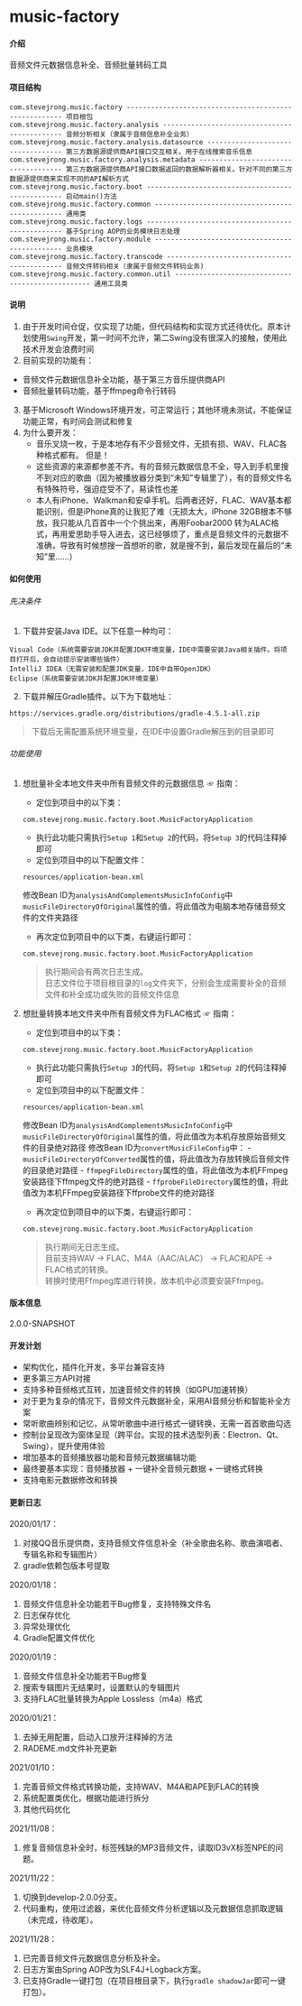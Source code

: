 # music-factory

#### 介绍
音频文件元数据信息补全、音频批量转码工具 

#### 项目结构
```
com.stevejrong.music.factory ------------------------------------------------------ 项目根包 
com.stevejrong.music.factory.analysis --------------------------------------------- 音频分析相关（隶属于音频信息补全业务） 
com.stevejrong.music.factory.analysis.datasource ---------------------------------- 第三方数据源提供商API接口交互相关。用于在线搜索音乐信息 
com.stevejrong.music.factory.analysis.metadata ------------------------------------ 第三方数据源提供商API接口数据返回的数据解析器相关。针对不同的第三方数据源提供商来实现不同的API解析方式 
com.stevejrong.music.factory.boot ------------------------------------------------- 启动main()方法 
com.stevejrong.music.factory.common ----------------------------------------------- 通用类 
com.stevejrong.music.factory.logs ------------------------------------------------- 基于Spring AOP的业务模块日志处理 
com.stevejrong.music.factory.module ----------------------------------------------- 业务模块 
com.stevejrong.music.factory.transcode -------------------------------------------- 音频文件转码相关（隶属于音频文件转码业务)  
com.stevejrong.music.factory.common.util ------------------------------------------------- 通用工具类 
```

#### 说明
1. 由于开发时间仓促，仅实现了功能，但代码结构和实现方式还待优化。原本计划使用```Swing```开发，第一时间不允许，第二Swing没有很深入的接触，使用此技术开发会浪费时间
2. 目前实现的功能有：
 - 音频文件元数据信息补全功能，基于第三方音乐提供商API
 - 音频批量转码功能，基于ffmpeg命令行转码
3. 基于Microsoft Windows环境开发，可正常运行；其他环境未测试，不能保证功能正常，有时间会测试和修复
4. 为什么要开发：
    - 音乐叉烧一枚，于是本地存有不少音频文件，无损有损、WAV、FLAC各种格式都有。
    但是！
    - 这些资源的来源都参差不齐。有的音频元数据信息不全，导入到手机里搜不到对应的歌曲（因为被播放器分类到“未知”专辑里了），有的音频文件名有特殊符号，强迫症受不了，易读性也差
    - 本人有iPhone、Walkman和安卓手机。后两者还好，FLAC、WAV基本都能识别，但是iPhone真的让我犯了难（无损太大，iPhone 32GB根本不够放，我只能从几百首中一个个挑出来，再用Foobar2000
    转为ALAC格式，再用爱思助手导入进去，这已经够烦了，重点是音频文件的元数据不准确，导致有时候想搜一首想听的歌，就是搜不到，最后发现在最后的“未知”里……）

#### 如何使用
###### 先决条件
1. 下载并安装Java IDE。以下任意一种均可：
```
Visual Code（系统需要安装JDK并配置JDK环境变量，IDE中需要安装Java相关插件。将项目打开后，会自动提示安装哪些插件）
IntelliJ IDEA（无需安装和配置JDK变量，IDE中自带OpenJDK）
Eclipse（系统需要安装JDK并配置JDK环境变量）
```

2. 下载并解压Gradle插件。以下为下载地址：
```
https://services.gradle.org/distributions/gradle-4.5.1-all.zip
```
> 下载后无需配置系统环境变量，在IDE中设置Gradle解压到的目录即可

###### 功能使用
1. 想批量补全本地文件夹中所有音频文件的元数据信息
☞ 指南：
    - 定位到项目中的以下类：
    ```
    com.stevejrong.music.factory.boot.MusicFactoryApplication
    ```
    - 执行此功能只需执行```Setup 1```和```Setup 2```的代码，将```Setup 3```的代码注释掉即可
    - 定位到项目中的以下配置文件：
    ```
    resources/application-bean.xml
    ```
    修改Bean ID为```analysisAndComplementsMusicInfoConfig```中```musicFileDirectoryOfOriginal```属性的值，将此值改为电脑本地存储音频文件的文件夹路径
    - 再次定位到项目中的以下类，右键运行即可：
    ```
    com.stevejrong.music.factory.boot.MusicFactoryApplication
    ```
    > 执行期间会有两次日志生成。  
    日志文件位于项目根目录的```log```文件夹下，分别会生成需要补全的音频文件和补全成功或失败的音频文件信息

2. 想批量转换本地文件夹中所有音频文件为FLAC格式
☞ 指南：
    - 定位到项目中的以下类：
    ```
    com.stevejrong.music.factory.boot.MusicFactoryApplication
    ```
    - 执行此功能只需执行```Setup 3```的代码，将```Setup 1```和```Setup 2```的代码注释掉即可
    - 定位到项目中的以下配置文件：
    ```
    resources/application-bean.xml
    ```
    修改Bean ID为```analysisAndComplementsMusicInfoConfig```中```musicFileDirectoryOfOriginal```属性的值，将此值改为本机存放原始音频文件的目录绝对路径
    修改Bean ID为```convertMusicFileConfig```中：
        - ```musicFileDirectoryOfConverted```属性的值，将此值改为存放转换后音频文件的目录绝对路径
        - ```ffmpegFileDirectory```属性的值，将此值改为本机FFmpeg安装路径下ffmpeg文件的绝对路径
        - ```ffprobeFileDirectory```属性的值，将此值改为本机FFmpeg安装路径下ffprobe文件的绝对路径
    - 再次定位到项目中的以下类，右键运行即可：
    ```
    com.stevejrong.music.factory.boot.MusicFactoryApplication
    ```
    > 执行期间无日志生成。  
      目前支持WAV -> FLAC、M4A（AAC/ALAC） -> FLAC和APE -> FLAC格式的转换。  
      转换时使用Ffmpeg库进行转换，故本机中必须要安装Ffmpeg。
                                                                                                                                                                                                                                                                                                                                                                                                                                                                                                                                                                          
#### 版本信息
2.0.0-SNAPSHOT

#### 开发计划
- 架构优化，插件化开发，多平台兼容支持
- 更多第三方API对接
- 支持多种音频格式互转，加速音频文件的转换（如GPU加速转换）
- 对于更为复杂的情况下，音频文件元数据补全，采用AI音频分析和智能补全方案
- 常听歌曲辨别和记忆，从常听歌曲中进行格式一键转换，无需一首首歌曲勾选
- 控制台呈现改为窗体呈现（跨平台。实现的技术选型列表：Electron、Qt、Swing），提升使用体验
- 增加基本的音频播放器功能和音频元数据编辑功能
- 最终要基本实现：音频播放器 + 一键补全音频元数据 + 一键格式转换
- 支持电影元数据修改和转换

#### 更新日志
2020/01/17：
1. 对接QQ音乐提供商，支持音频文件信息补全（补全歌曲名称、歌曲演唱者、专辑名称和专辑图片）
2. gradle依赖包版本号提取

2020/01/18：
1. 音频文件信息补全功能若干Bug修复，支持特殊文件名
2. 日志保存优化
3. 异常处理优化
4. Gradle配置文件优化

2020/01/19：
1. 音频文件信息补全功能若干Bug修复
2. 搜索专辑图片无结果时，设置默认的专辑图片
3. 支持FLAC批量转换为Apple Lossless（m4a）格式

2020/01/21：
1. 去掉无用配置，启动入口放开注释掉的方法
2. RADEME.md文件补充更新

2021/01/10：
1. 完善音频文件格式转换功能，支持WAV、M4A和APE到FLAC的转换
2. 系统配置类优化，根据功能进行拆分
3. 其他代码优化

2021/11/08：
1. 修复音频信息补全时，标签残缺的MP3音频文件，读取ID3vX标签NPE的问题。

2021/11/22：
1. 切换到develop-2.0.0分支。
2. 代码重构，使用过滤器，来优化音频文件分析逻辑以及元数据信息抓取逻辑（未完成，待收尾）。

2021/11/28：
1. 已完善音频文件元数据信息分析及补全。
2. 日志方案由Spring AOP改为SLF4J+Logback方案。
3. 已支持Gradle一键打包（在项目根目录下，执行`gradle shadowJar`即可一键打包）。